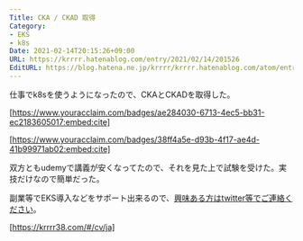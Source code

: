 ```yaml
---
Title: CKA / CKAD 取得
Category:
- EKS
- k8s
Date: 2021-02-14T20:15:26+09:00
URL: https://krrrr.hatenablog.com/entry/2021/02/14/201526
EditURL: https://blog.hatena.ne.jp/krrrr/krrrr.hatenablog.com/atom/entry/26006613691612964
---
```


仕事でk8sを使うようになったので、CKAとCKADを取得した。

[https://www.youracclaim.com/badges/ae284030-6713-4ec5-bb31-ec2183605017:embed:cite]

[https://www.youracclaim.com/badges/38ff4a5e-d93b-4f17-ae4d-41b99971ab02:embed:cite]

双方ともudemyで講義が安くなってたので、それを見た上で試験を受けた。実技だけなので簡単だった。

副業等でEKS導入などをサポート出来るので、[興味ある方はtwitter等でご連絡ください](https://twitter.com/krrrr38)。

[https://krrrr38.com/#/cv/ja]

